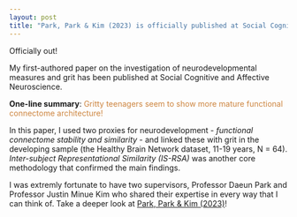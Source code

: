 ```yaml
---
layout: post
title: "Park, Park & Kim (2023) is officially published at Social Cognitive and Affective Neuroscience"
---
```


Officially out! 


My first-authored paper on the investigation of neurodevelopmental measures and grit has been published at Social Cognitive and Affective Neuroscience. 


**One-line summary**:  <span style='color: Peru;'> Gritty teenagers seem to show more mature functional connectome architecture! </span>  


In this paper, I used two proxies for neurodevelopment - _functional connectome stability and similarity_ - and linked these with grit in the developing sample (the Healthy Brain Network dataset, 11-19 years, N = 64). _Inter-subject Representational Similarity (IS-RSA)_ was another core methodology that confirmed the main findings. 

I was extremly fortunate to have two supervisors, Professor Daeun Park and Professor Justin Minue Kim who shared their expertise in every way that I can think of. Take a deeper look at [Park, Park & Kim (2023)](https://academic.oup.com/scan/advance-article/doi/10.1093/scan/nsad047/7272592?searchresult=1)!  
